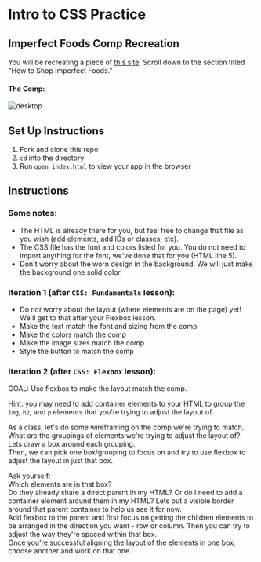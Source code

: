 # Intro to CSS Practice

## Imperfect Foods Comp Recreation

You will be recreating a piece of [this site](https://web.archive.org/web/20220118162321/https://try.imperfectfoods.com/overview). Scroll down to the section titled "How to Shop Imperfect Foods."

#### The Comp:
![desktop](https://user-images.githubusercontent.com/51416773/142955257-7a54498c-c349-41b9-9f22-686aed19e067.png)

## Set Up Instructions
1. Fork and clone this repo
2. `cd` into the directory
3. Run `open index.html` to view your app in the browser

## Instructions
### Some notes:
- The HTML is already there for you, but feel free to change that file as you wish (add elements, add IDs or classes, etc).  
- The CSS file has the font and colors listed for you. You do not need to import anything for the font, we've done that for you (HTML line 5).
- Don't worry about the worn design in the background. We will just make the background one solid color.

### Iteration 1 (after `CSS: Fundamentals` lesson):
- Do *not* worry about the layout (where elements are on the page) yet! We'll get to that after your Flexbox lesson.
- Make the text match the font and sizing from the comp
- Make the colors match the comp
- Make the image sizes match the comp
- Style the button to match the comp


### Iteration 2 (after `CSS: Flexbox` lesson):
GOAL: Use flexbox to make the layout match the comp.  

Hint: you may need to add container elements to your HTML to group the `img`, `h2`, and `p` elements that you're trying to adjust the layout of.

As a class, let's do some wireframing on the comp we're trying to match.  
What are the groupings of elements we're trying to adjust the layout of? Lets draw a box around each grouping.  
Then, we can pick one box/grouping to focus on and try to use flexbox to adjust the layout in just that box.

Ask yourself:  
Which elements are in that box?  
Do they already share a direct parent in my HTML?  Or do I need to add a container element around them in my HTML?  Lets put a visible border around that parent container to help us see it for now.  
Add flexbox to the parent and first focus on getting the children elements to be arranged in the direction you want - row or column.  Then you can try to adjust the way they're spaced within that box.  
Once you're successful aligning the layout of the elements in one box, choose another and work on that one. 



